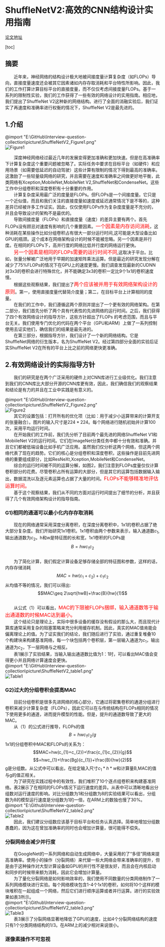 # ShuffleNetV2:高效的CNN结构设计实用指南  

[论文地址](https://arxiv.org/pdf/1807.11164.pdf)

[toc]  

## 摘要

&emsp;&emsp;近年来，神经网络的结构设计极大地被间接度量计算复杂度（如FLOPs）导向，直接度量速度还会被其它因素诸如内存存取消耗和平台特性所影响。因此，我们的工作打算计算目标平台的直接度量，而不仅仅考虑间接度量FLOPs。基于一系列的限制性实验，我们的工作获得了一些有效的网络设计的实用指南。相应地，我们提出了ShuffleNet V2这种新的网络结构。进行了全面的消融实验后，我们证实了再速度和准确率进行权衡的情况下，ShuffleNet V2是最先进的。  

## 1.介绍  

@import "E:\GitHub\Interview-question-collection\picture\ShuffleNetV2_Figure1.png"  
![Figure1](https://github.com/holyhond/Interview-question-collection/blob/master/picture/ShuffleNetV2_Figure1.png)  

&emsp;&emsp;深度神经网络经过最近几年的发展变得更加准确和更加快速。但是在高准确率下计算复杂度这个重要问题被忽略了。实际任务中要求在目标平台（如硬件）和应用场景（如需要低延迟的自动驾驶）这些计算有限制的情况下得到最高的准确率。这激励了一些轻量级网络的研究，并且需要在速度和准确率之间做更好地平衡，此类网络有Xception,MobileNet,MobileNet V2,ShuffleNet和CondenseNet。这些工作中分组卷积和深度卷积有十分重要的作用。  
&emsp;&emsp;计算复杂度采用最广泛的度量是FLOPs。但FLOPs是一个间接度量。它只是一个近似值，而且和我们关注的直接度量如速度或延迟通常情况下是不等的，这种差异已经被许多工作证实。因此，仅仅使用FLOPs作为复杂度度量是不充分的，并且会导致设计的架构不是最优的。  
&emsp;&emsp;导致间接度量（FLOPs）和直接度量（速度）的差异主要有两个。首先FLOPs没有顾忌对速度有影响的几个重要因素。<font color=#ff000 size=3>一个因素是内存访问消耗</font>，这种消耗在某些操作比如分组卷积占有很大一部分运行时间,这可能是大型设备比如GPU的瓶颈。这个成本在网络架构设计的时候不能被忽略。另一个因素是并行度。在相同的FLOPs下，高并行度的网络比低并行度的网络运行更快。  
&emsp;&emsp;<font color=#ff000 size=3>另一个因素是相同的FLOPs需要的运行时间不同</font>,这取决于平台。比如，张量分解被广泛地用于早期的加速矩阵乘法运算。但是最近的研究发现分解在减少了75%FLOPs的情况下在GPU上的速度更慢。我们调查发现最新的CUDNN对3x3的卷积会进行特殊优化，并不能确定3x3的卷积一定比9个1x1的卷积速度慢。  
&emsp;&emsp;根据这些观察结果，我们提出了<font color=#ff000 size=3>两个应该被并用于有效网络架构设计的原则</font>。第一，使用直接度量代替简介度量；第二，在目标平台上计算相同的度量。  
&emsp;&emsp;在我们的工作中，我们遵循这两个原则并提出了一个更有效的网络架构。在第二部分，我们首先分析了两个具有代表性的先进网络的运行时间。之后，我们获得了四个有效网络设计的指导方针，这些方针超出了FLOPs
的考虑范围，而且与平台无关。我们使用专门优化的代码在两个平台（GPU和ARM）上做了一系列控制使用去证实他们，确信我们的结果是最先进的。  
&emsp;&emsp;在第三部分，根据指导方针，我们设计了一个新的网络结构。它是ShuffleNet网络的衍生版本，名为ShuffleNet V2。经过第四部分全面的实验后证实ShuffleNet V2在所有的平台上比之前的网络更快更准确。  

## 2.有效网络设计的实际指导方针  

&emsp;&emsp;我们的研究是在两个广泛采用的硬件上对CNN库进行工业级优化。我们注意到我们的CNN库比大部分开源的CNN库更有效，因此，我们确信我们的观察结果和结论是有力的并且在工业中实践是有意义的。  

@import "E:\GitHub\Interview-question-collection\picture\ShuffleNetV2_Figure2.png"  
![Figure2](https://github.com/holyhond/Interview-question-collection/blob/master/picture/ShuffleNetV2_Figure2.png)  
&emsp;&emsp;其它的设置包括：打开所有的优化项（比如：用于减少小运算带来的计算开支的张量融合）。图片的输入尺寸是$224*224$。每个网络进行随机初始并计算100次，采用平均运行时间。  
&emsp;&emsp;在开始我们的工作前，我们先分析了目前两个最先进的网络ShuffleNet V1和MobiileNet V2的运行时间。它们在ImageNet分类任务中都十分有效和准确。并且它们都被低端设备比如手机广泛应用。虽然我们仅分析这两个网络，但这两个网络代表了现在的趋势。它们的核心是分组卷积和深度卷积，这些操作是目前先进网络的重要组成部分，比如ResNeXt,Xception,MobileNet和CondenseNet。  
&emsp;&emsp;综合的运行时间被不同的运算分解，如图2，我们注意到FLOPs度量仅仅计算卷积部分的花费。尽管卷积占所有运算的大部分，但是其它的运算包括数据输入输出，数据混洗以及逐元素运算也占据了大量的时间。<font color=#ff000 size=3>FLOPs不能够精准地评估运算时间。</font>  
&emsp;&emsp;基于这个观察结果，我们从不同的方面对运行时间提出了细节的分析，并且获得了几个有效网络架构设计的指导指南。  

### G1)相同的通道可以最小化内存存取消耗  

&emsp;&emsp;现在的网络通常采用深度分离卷积，在深度分离卷积中，1x1的卷积占据了绝大部分复杂度。我们开始研究1x1卷积。1x1卷积由两个参数来表示，输入通道数$c_{1}$,输出通道数为$c_{2}$。h和w是特征图的长和宽，1x1卷积的FLOPs是$$B=hwc_{1}c_{2}$$  
&emsp;&emsp;为了简化计算，我们假定计算设备足够存储全部的特征图和参数，这样的话，内存存储消耗$$MAC=hw(c_{1}+c_{2})+c_{1}c_{2}$$从均值不等的情况，我们可以得出:$$MAC\geq 2\sqrt{hwB}+\frac{B}{hw}(1)$$  
&emsp;&emsp;从公式（1）可以看出，<font color=#ff000 size=3>MAC的下限被FLOPs捆绑，输入通道数等于输出通道数的时候MAC达到最小。</font>  
&emsp;&emsp;这个结论只是理论上，实际中很多设备的缓存没有假设的那么大，而且现代计算库通常采用复杂的阻塞策略来充分利用缓存机制。因此，真实的MAC值肯能会偏离理论上的值。为了证实我们的结论，我们随后进行了实验，通过重复堆叠10个构建块来构建基准网络，每一个块包括两个卷积层，第一层输入通道为$c_{1}$，输出通道为$c_{2}$，下一层网络与之相反。  
&emsp;&emsp;表1展示了实验结果，当输入输出通道数比值为1：1时，可以看出MAC值会变得更小并且网络计算速度会更快。  
@import "E:\GitHub\Interview-question-collection\picture\ShuffleNetV2_table1.png"  
![Table1](https://github.com/holyhond/Interview-question-collection/blob/master/picture/ShuffleNetV2_table1.png)  

### G2)过大的分组卷积会提高MAC  

&emsp;&emsp;目前分组卷积是很多先进网络的核心部分，它通过将密集卷积的通道分组进行卷积来减少计算复杂度（FLOPs），因此它可以在与传统结构在FLOPs相同的情况下使用更多的通道，进而提升模型的性能。但是，提升的通道数导致了更大的MAC。  
&emsp;&emsp;从（1）的公式进行推导，FLOPs的值$$B=hwc_{1}c_{2}/g$$1x1的分组卷积中MAC和FLOPs的关系为：$$MAC=hw(c_{1}+c_{2})+\frac{c_{1}c_{2}}{g}$$$$=hwc_{1}+\frac{Bg}{c_{1}}+\frac{B}{hw}(2)$$g是分组数。从公式中可以看出，在给定输入尺寸$c_{1}*h*w$和计算量B,MAC的值与g的值正相关。  
&emsp;&emsp;为了研究在实践过程中的有效性，我们堆积了10个逐点组卷积来构建基准网络。表2展示了在相同的FLOPs情况下运行速度的差异。从表中可以清晰地看出分组数对运行速度的影响。对比分组数为1和分组数为8的实验结果可以看出，分组数为8的模型运行速度是分组数为1的一倍，在ARM上的数独也慢了30%。  
@import "E:\Github\Interview-question-collection\picture\ShuffleNetV2_table2.png"  
![Table2](https://github.com/holyhond/Interview-question-collection/blob/master/picture/ShuffleNetV2_table2.png)  
&emsp;&emsp;因此，我们建议分组数应该基于目标平台和任务认真选择。简单地增加分组数愚蠢的，因为这在曾加准确率的同时也会增加计算量，很可能得不偿失。

### 分裂网络会减少并行度  

&emsp;&emsp;在GoogleNet的一系列网络和自动生成网络中，大量采用的了“多径”网络来提高准确率。使用小的操作（分裂网络）来代替一些大网络会带来准确率的提升，但是由于这种操作对大型计算设备如GPU的并行性不是很友好，而且会在内核启动和同步的时候带来额为消耗，因此它会增加计算量。  
&emsp;&emsp;为了量化分裂网络是如何影响效率的，我们使用不同数量的分类网络制作了一系列网络模块进行实验。每个网络模块包含1-4个1x1的卷积，如何将10个这样的模块堆积在一起组成一个网络，然后它们进行顺序运算或者并行运算。进行的实验效果如表3所示。  
@import "E:\Github\Interview-question-collection\picture\ShuffleNetV2_table3.png"  
![Table3](https://github.com/holyhond/Interview-question-collection/blob/master/picture/ShuffleNetV2_table3.png)  
&emsp;&emsp;表3展示了分裂网络显著地降低了GPU的速度，比如4个分裂网络结构的速度只有1个分类网络结构的1/3。在ARM上的减少相对来说很小。  

### 逐像素操作不可忽视  

&emsp;&emsp;